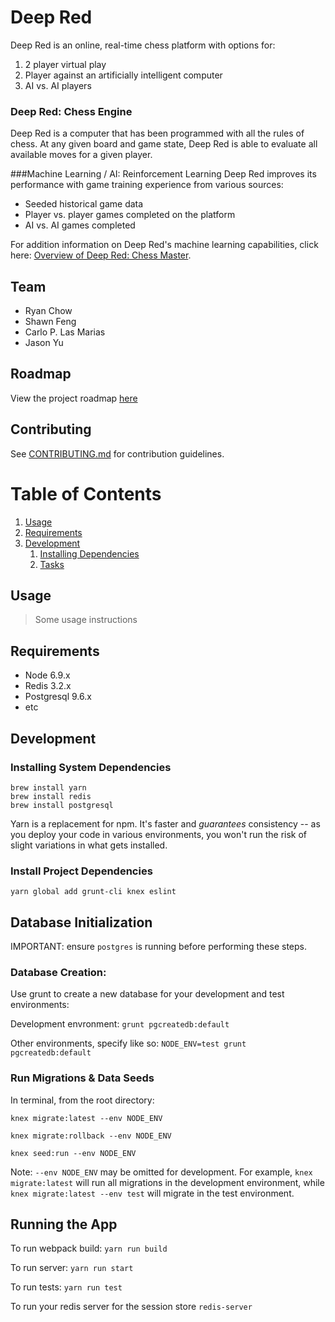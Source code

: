 # Deep Red

Deep Red is an online, real-time chess platform with options for:
1. 2 player virtual play
2. Player against an artificially intelligent computer
3. AI vs. AI players

### Deep Red: Chess Engine
Deep Red is a computer that has been programmed with all the rules of chess.  At any given board and game state, Deep Red is able to evaluate all available moves for a given player.

###Machine Learning / AI: Reinforcement Learning
Deep Red improves its performance with game training experience from various sources:
- Seeded historical game data
- Player vs. player games completed on the platform
- AI vs. AI games completed

For addition information on Deep Red's machine learning capabilities, click here: [Overview of Deep Red: Chess Master](DeepRed.md).


## Team

- Ryan Chow
- Shawn Feng
- Carlo P. Las Marias
- Jason Yu

## Roadmap

View the project roadmap [here](LINK_TO_DOC)

## Contributing

See [CONTRIBUTING.md](CONTRIBUTING.md) for contribution guidelines.

# Table of Contents

1. [Usage](#Usage)
1. [Requirements](#requirements)
1. [Development](#development)
    1. [Installing Dependencies](#installing-dependencies)
    1. [Tasks](#tasks)

## Usage

> Some usage instructions

## Requirements

- Node 6.9.x
- Redis 3.2.x
- Postgresql 9.6.x
- etc

## Development

### Installing System Dependencies

```
brew install yarn
brew install redis
brew install postgresql
```

Yarn is a replacement for npm. It's faster and *guarantees* consistency -- as you deploy your code in various environments, you won't run the risk of slight variations in what gets installed.

### Install Project Dependencies

```
yarn global add grunt-cli knex eslint
```

## Database Initialization

IMPORTANT: ensure `postgres` is running before performing these steps.

### Database Creation:

Use grunt to create a new database for your development and test environments:

Development envronment: `grunt pgcreatedb:default`

Other environments, specify like so: `NODE_ENV=test grunt pgcreatedb:default`

### Run Migrations & Data Seeds

In terminal, from the root directory:

`knex migrate:latest --env NODE_ENV`

`knex migrate:rollback --env NODE_ENV`

`knex seed:run --env NODE_ENV`

Note: `--env NODE_ENV` may be omitted for development. For example, `knex migrate:latest` will run all migrations in the development environment, while `knex migrate:latest --env test` will migrate in the test environment.

## Running the App

To run webpack build: `yarn run build`

To run server: `yarn run start`

To run tests: `yarn run test`

To run your redis server for the session store `redis-server`
